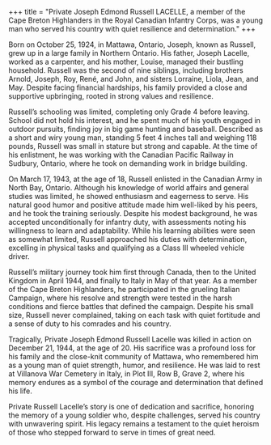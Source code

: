 +++
title = "Private Joseph Edmond Russell LACELLE, a member of the Cape Breton Highlanders in the Royal Canadian Infantry Corps, was a young man who served his country with quiet resilience and determination."
+++

Born on October 25, 1924, in Mattawa, Ontario, Joseph, known as Russell, grew up in a large family in Northern Ontario. His father, Joseph Lacelle, worked as a carpenter, and his mother, Louise, managed their bustling household. Russell was the second of nine siblings, including brothers Arnold, Joseph, Roy, René, and John, and sisters Lorraine, Liola, Jean, and May. Despite facing financial hardships, his family provided a close and supportive upbringing, rooted in strong values and resilience.

Russell’s schooling was limited, completing only Grade 4 before leaving. School did not hold his interest, and he spent much of his youth engaged in outdoor pursuits, finding joy in big game hunting and baseball. Described as a short and wiry young man, standing 5 feet 4 inches tall and weighing 118 pounds, Russell was small in stature but strong and capable. 
At the time of his enlistment, he was working with the Canadian Pacific Railway in Sudbury, Ontario, where he took on demanding work in bridge building.

On March 17, 1943, at the age of 18, Russell enlisted in the Canadian Army in North Bay, Ontario. Although his knowledge of world affairs and general studies was limited, he showed enthusiasm and eagerness to serve. His natural good humor and positive attitude made him well-liked by his peers, and he took the training seriously. Despite his modest background, he was accepted unconditionally for infantry duty, with assessments noting his willingness to learn and adaptability. While his learning abilities were seen as somewhat limited, Russell approached his duties with determination, excelling in physical tasks and qualifying as a Class III wheeled vehicle driver.

Russell’s military journey took him first through Canada, then to the United Kingdom in April 1944, and finally to Italy in May of that year. 
As a member of the Cape Breton Highlanders, he participated in the grueling Italian Campaign, where his resolve and strength were tested in the harsh conditions and fierce battles that defined the campaign. Despite his small size, Russell never complained, taking on each task with quiet fortitude and a sense of duty to his comrades and his country.

Tragically, Private Joseph Edmond Russell Lacelle was killed in action on December 21, 1944, at the age of 20. 
His sacrifice was a profound loss for his family and the close-knit community of Mattawa, who remembered him as a young man of quiet strength, humor, and resilience. 
He was laid to rest at Villanova War Cemetery in Italy, in Plot III, Row B, Grave 2, where his memory endures as a symbol of the courage and determination that defined his life.

Private Russell Lacelle’s story is one of dedication and sacrifice, honoring the memory of a young soldier who, despite challenges, served his country with unwavering spirit. 
His legacy remains a testament to the quiet heroism of those who stepped forward to serve in times of great need.
